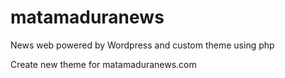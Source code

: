 # matamaduranews

News web powered by Wordpress and custom theme using php

Create new theme for matamaduranews.com
